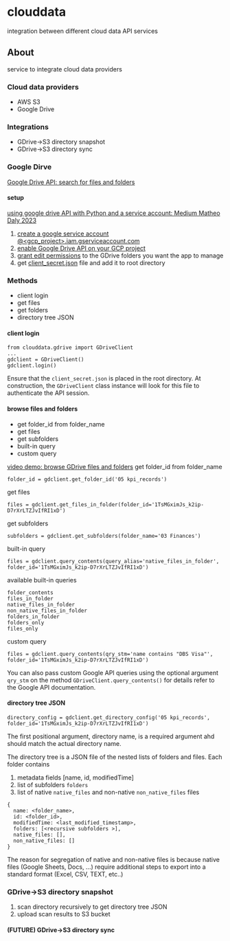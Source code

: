 # clouddata
integration between different cloud data API services

## About
service to integrate cloud data providers

### Cloud data providers
* AWS S3
* Google Drive

### Integrations
* GDrive->S3 directory snapshot
* GDrive->S3 directory sync

### Google Dirve
[Google Drive API: search for files and folders](https://developers.google.com/drive/api/guides/search-files)

#### setup
[using google drive API with Python and a service account: Medium Matheo Daly 2023](https://medium.com/@matheodaly.md/using-google-drive-api-with-python-and-a-service-account-d6ae1f6456c2)

1. [create a google service account <user>@<gcp_project>.iam.gserviceaccount.com](https://cloud.google.com/iam/docs/service-accounts-create)
2. [enable Google Drive API on your GCP project](https://cloud.google.com/endpoints/docs/openapi/enable-api#:~:text=In%20the%20Google%20Cloud%20console,APIs%20%26%20services%20for%20your%20project.&text=On%20the%20Library%20page%2C%20click,API%20you%20want%20to%20enable.)
3. [grant edit permissions](https://support.google.com/drive/answer/7166529?hl=en&co=GENIE.Platform%3DDesktop) to the GDrive folders you want the app to manage
4. get [client_secret.json](https://stackoverflow.com/questions/40136699/using-google-api-for-python-where-do-i-get-the-client-secrets-json-file-from) file and add it to root directory

### Methods
* client login 
* get files
* get folders
* directory tree JSON

#### client login
```
from clouddata.gdrive import GDriveClient
...
gdclient = GDriveClient()
gdclient.login()
```
Ensure that the `client_secret.json` is placed in the root directory. 
At construction, the `GDriveClient` class instance will look for this file to authenticate the API session.

#### browse files and folders
- get folder_id from folder_name
- get files
- get subfolders
- built-in query
- custom query
 

[video demo: browse GDrive files and folders](https://taylorhickem-media.s3.ap-southeast-1.amazonaws.com/videos/roles/life_hacks/projects/2024001_gdrive_to_s3/clouddata_demo.mp4)
get folder_id from folder_name
```
folder_id = gdclient.get_folder_id('05 kpi_records')
```

get files
```
files = gdclient.get_files_in_folder(folder_id='1TsMGximJs_k2ip-D7rXrLTZJvIfRI1xD')
```

get subfolders
```
subfolders = gdclient.get_subfolders(folder_name='03 Finances')
```

built-in query
```
files = gdclient.query_contents(query_alias='native_files_in_folder', folder_id='1TsMGximJs_k2ip-D7rXrLTZJvIfRI1xD')
```

available built-in queries
```
folder_contents
files_in_folder
native_files_in_folder
non_native_files_in_folder
folders_in_folder
folders_only
files_only
```

custom query
```
files = gdclient.query_contents(qry_stm='name contains "DBS Visa"', folder_id='1TsMGximJs_k2ip-D7rXrLTZJvIfRI1xD')
```
You can also pass custom Google API queries using the optional argument `qry_stm` on the method `GDriveClient.query_contents()`
for details refer to the Google API documentation.

#### directory tree JSON
```
directory_config = gdclient.get_directory_config('05 kpi_records', folder_id='1TsMGximJs_k2ip-D7rXrLTZJvIfRI1xD')
```
The first positional argument, directory name, is a required argument 
ahd should match the actual directory name.

The directory tree is a JSON file of the nested lists of folders and files.
Each folder contains 
1. metadata fields [name, id, modifiedTime]
2. list of subfolders `folders`
3. list of native `native_files` and non-native `non_native_files` files

```
{
  name: <folder_name>,
  id: <folder_id>,
  modifiedTime: <last_modified_timestamp>,
  folders: [<recursive subfolders >],
  native_files: [],
  non_native_files: []
}
```

The reason for segregation of native and non-native files is because 
native files (Google Sheets, Docs, ...) require additional steps
to export into a standard format (Excel, CSV, TEXT, etc..)

### GDrive->S3 directory snapshot

1. scan directory recursively to get directory tree JSON
2. upload scan results to S3 bucket

#### (FUTURE) GDrive->S3 directory sync